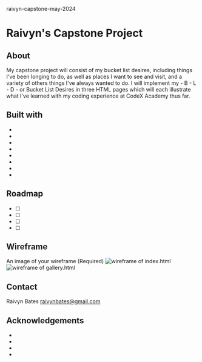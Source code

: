 raivyn-capstone-may-2024
# Raivyn's Capstone Project

## About

My capstone project will consist of my bucket list desires, including things I've been longing
to do, as well as places I want to see and visit, and a variety of others things I've always 
wanted to do. I will implement my - B - L - D - or Bucket List Desires in three HTML pages 
which will each illustrate what I've learned with my coding experience at CodeX Academy thus far.

## Built with

* 
* 
* 
* 
* 
* 
* 
* 

## Roadmap

- [ ]
- [ ] 
- [ ] 
- [ ] 

## Wireframe

An image of your wireframe (Required)
![wireframe of index.html](img/https://res.cloudinary.com/dr1co3dil/image/upload/v1720579100/Wireframe_I_rsy0dh.png)
![wireframe of gallery.html](img/https://res.cloudinary.com/dr1co3dil/image/upload/v1720579100/Wireframe_III_uvhgle.png)

## Contact

Raivyn Bates
raivynbates@gmail.com

## Acknowledgements 

- 
- 
- 
- 

